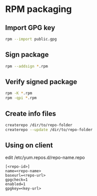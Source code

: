 # RPM packaging

## Import GPG key

```bash
rpm --import public.gpg
```

## Sign package

```bash
rpm --addsign *.rpm
```

## Verify signed package

```bash
rpm -K *.rpm
rpm -qpi *.rpm
```

## Create info files

```bash
createrepo /dir/to/repo-folder
createrepo --update /dir/to/repo-folder
```

## Using on client
edit /etc/yum.repos.d/repo-name.repo

```
[<repo-id>]
name=<repo-name>
baseurl=<repo-url>
gpgcheck=1
enabled=1
gpgkey=<key-url>
```